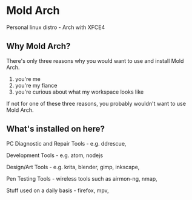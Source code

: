 # Mold Arch
Personal linux distro - Arch with XFCE4 

## Why Mold Arch?
There's only three reasons why you would want to use and install Mold Arch.

1. you're me
2. you're my fiance
3. you're curious about what my workspace looks like

If not for one of these three reasons, you probably wouldn't want to use Mold Arch. 

## What's installed on here?
PC Diagnostic and Repair Tools - e.g. ddrescue, 

Development Tools - e.g. atom, nodejs

Design/Art Tools - e.g. krita, blender, gimp, inkscape, 

Pen Testing Tools - wireless tools such as airmon-ng, nmap, 

Stuff used on a daily basis - firefox, mpv, 


